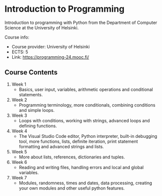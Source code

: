 # Introduction to Programming

Introduction to programming with Python from the Department of Computer Science at the University of Helsinki.

Course info:
- Course provider: University of Helsinki
- ECTS: 5
- Link: https://programming-24.mooc.fi/
## Course Contents

1. Week 1
	- Basics, user input, variables, arithmetic operations and conditional statements.
2. Week 2
	- Programming terminology, more conditionals, combining conditions and simple loops.
3. Week 3
	- Loops with conditions, working with strings, advanced loops and defining functions.
4. Week 4
	- The Visual Studio Code editor, Python interpreter, built-in debugging tool, more functions, lists, definite iteration, print statement formatting and advanced strings and lists.
5. Week 5
	- More about lists, references, dictionaries and tuples.
6. Week 6
	- Reading and writing files, handling errors and local and global variables.
7. Week 7
	- Modules, randomness, times and dates, data processing, creating your own modules and other useful python features.